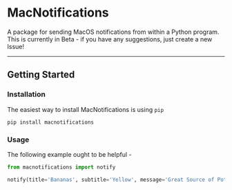 # MacNotifications

A package for sending MacOS notifications from within a Python program. This is currently in Beta - if you have any suggestions, just create a new Issue!

___

## Getting Started

### Installation

The easiest way to install MacNotifications is using `pip`

`pip install macnotifications`

### Usage

The following example ought to be helpful -

```python
from macnotifications import notify

notify(title='Bananas', subtitle='Yellow', message='Great Source of Potassium')
```
